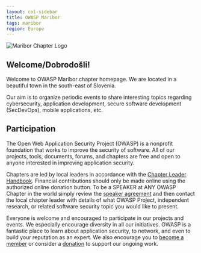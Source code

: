 ```yaml
---
layout: col-sidebar
title: OWASP Maribor
tags: maribor
region: Europe
---
```


![Maribor Chapter Logo](assets/images/OWASP_Maribor_Chapter.png)

## Welcome/Dobrodošli!

Welcome to OWASP Maribor chapter homepage. We are located in a beautiful town in the south-east of Slovenia.

Our aim is to organize periodic events to share interesting topics regarding cybersecurity, application development, secure software development (SecDevOps), mobile applications, etc.

## Participation

The Open Web Application Security Project (OWASP) is a nonprofit foundation that works to improve the security of software. All of our projects, tools, documents, forums, and chapters are free and open to anyone interested in improving application security.

Chapters are led by local leaders in accordance with the [Chapter Leader Handbook](https://owasp.org/www-policy/operational/chapter-handbook-existing). Financial contributions should only be made online using the authorized online donation button. To be a SPEAKER at ANY OWASP Chapter in the world simply review the [speaker agreement](https://owasp.org/www-policy/legal/speaker-agreement) and then contact the local chapter leader with details of what OWASP Project, independent research, or related software security topic you would like to present.

Everyone is welcome and encouraged to participate in our projects and events. We especially encourage diversity in all our initiatives. OWASP is a fantastic place to learn about application security, to network, and even to build your reputation as an expert. We also encourage you to [become a member](https://owasp.org/membership) or consider a [donation](https://owasp.org/donate) to support our ongoing work.
